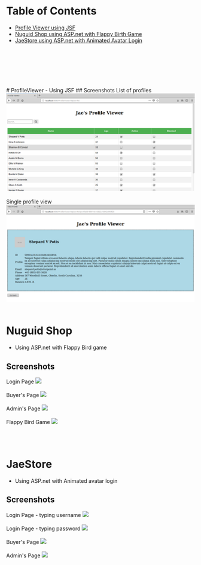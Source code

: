 # Table of Contents
- <a href="#ProfileViewer">Profile Viewer using JSF</a>
- <a href="#NuguidShop">Nuguid Shop using ASP.net with Flappy Birth Game</a>
- <a href="#JaeStore">JaeStore using ASP.net with Animated Avatar Login</a>

<br>
<br>
<br>
<br>
<br>
<br>
# ProfileViewer<a id="ProfileViewer"></a>
- Using JSF
## Screenshots 
List of profiles <br>
 <img src="https://github.com/JaeNuguid/ProfileViewer/blob/master/ProfileViewer/WebContent/Assets/Screenshots/1.png?raw=true" />
 <br> <br>
 Single profile view <br>
 <img src="https://github.com/JaeNuguid/ProfileViewer/blob/master/ProfileViewer/WebContent/Assets/Screenshots/3.png?raw=true" />


 <br>
 <br>

# Nuguid Shop<a id="NuguidShop"></a>
- Using ASP.net with Flappy Bird game
## Screenshots
Login Page
 <img src="https://raw.githubusercontent.com/JaeNuguid/WebProjects/master/Nuguid%20Shop/Nuguid1.PNG" />
 <br> <br>Buyer's Page
  <img src="https://raw.githubusercontent.com/JaeNuguid/WebProjects/master/Nuguid%20Shop/Nuguid2.PNG" />
 <br> <br>Admin's Page
  <img src="https://raw.githubusercontent.com/JaeNuguid/WebProjects/master/Nuguid%20Shop/Nuguid3.PNG" />
 <br> <br>Flappy Bird Game
  <img src="https://raw.githubusercontent.com/JaeNuguid/WebProjects/master/Nuguid%20Shop/Nuguid4.PNG" />
  
 <br>
 <br>

# JaeStore<a id="JaeStore"></a>
- Using ASP.net with Animated avatar login
## Screenshots
Login Page - typing username
 <img src="https://raw.githubusercontent.com/JaeNuguid/WebProjects/master/JaeStore/JaeStore1.PNG" />
 <br> <br>Login Page - typing password
  <img src="https://raw.githubusercontent.com/JaeNuguid/WebProjects/master/JaeStore/JaeStore2.PNG" />
 <br> <br>Buyer's Page
  <img src="https://raw.githubusercontent.com/JaeNuguid/WebProjects/master/JaeStore/JaeStore3.PNG" />
 <br> <br>Admin's Page
  <img src="https://raw.githubusercontent.com/JaeNuguid/WebProjects/master/JaeStore/JaeStore4.PNG" />
